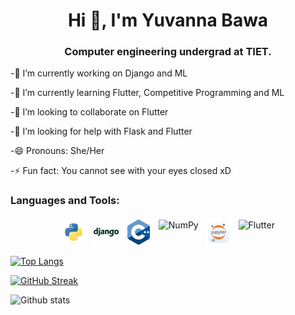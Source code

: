 



<h1 align="center">Hi 👋, I'm Yuvanna Bawa</h1>
<h3 align="center">Computer engineering undergrad at TIET.</h3>

-🔭 I’m currently working on Django and ML

-🌱 I’m currently learning Flutter, Competitive Programming and ML

-👯 I’m looking to collaborate on Flutter 

-🤔 I’m looking for help with Flask and Flutter 

-😄 Pronouns: She/Her

-⚡ Fun fact: You cannot see with your eyes closed xD


<h3 align="left">Languages and Tools:</h3>
<p align="center">
<img src="https://raw.githubusercontent.com/github/explore/80688e429a7d4ef2fca1e82350fe8e3517d3494d/topics/python/python.png" alt="Python" height="40" style="vertical-align:top; margin:4px">
<img src="https://raw.githubusercontent.com/github/explore/80688e429a7d4ef2fca1e82350fe8e3517d3494d/topics/django/django.png" alt="Django" height="40" style="vertical-align:top; margin:4px">
<img src="https://raw.githubusercontent.com/github/explore/80688e429a7d4ef2fca1e82350fe8e3517d3494d/topics/cpp/cpp.png" alt="C++" height="40" style="vertical-align:top; margin:4px">
  <img src="https://raw.githubusercontent.com/numpy/numpy/7e7f4adab814b223f7f917369a72757cd28b10cb/branding/icons/numpylogo.svg" alt="NumPy" height="40" style="vertical-align:top; margin:4px">
  <img src="https://github.com/raghavTinker/raghavTinker/blob/main/Logos/jupyter.png?raw=true" alt="Jupyter Notebook" height="40" style="vertical-align:top; margin:4px">
  <img src="https://raw.githubusercontent.com/flutter/website/master/src/_assets/image/flutter-lockup-bg.jpg" alt="Flutter" height="40" style="vertical-align:top; margin:4px">
</p>

<p>

[![Top Langs](https://github-readme-stats.vercel.app/api/top-langs/?username=YB73&layout=compact)](https://github.com/anuraghazra/github-readme-stats)


[![GitHub Streak](https://github-readme-streak-stats.herokuapp.com?user=YB73&theme=dark&hide_border=true&theme=radical)](https://git.io/streak-stats)
  
  
![Github stats](https://github-readme-stats.vercel.app/api?username=YB73&theme=radical)
  
</p>
